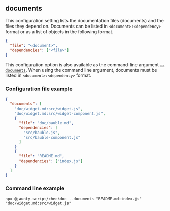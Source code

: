## documents

This configuration setting lists the documentation files (documents) and the files they depend on.
Documents can be listed in `<document>:<dependency>` format or as a list of objects in the following format.

```json
{
  "file": "<document>",
  "dependencies": ["<file>"]
}
```

This configuration option is also available as the command-line argument [`--documents`](../CommandLine.md#--documents).
When using the command line argument, documents must be listed in `<document>:<dependency>` format.

### Configuration file example

```json
{
  "documents": [
    "doc/widget.md:src/widget.js",
    "doc/widget.md:src/widget-component.js",
    {
      "file": "doc/bauble.md",
      "dependencies": [
        "src/bauble.js",
        "src/bauble-component.js"
      ]
    }
    {
      "file": "README.md",
      "dependencies": ["index.js"]
    }
  ]
}
```

### Command line example

```
npx @jaunty-script/checkdoc --documents "README.md:index.js" "doc/widget.md:src/widget.js"
```

